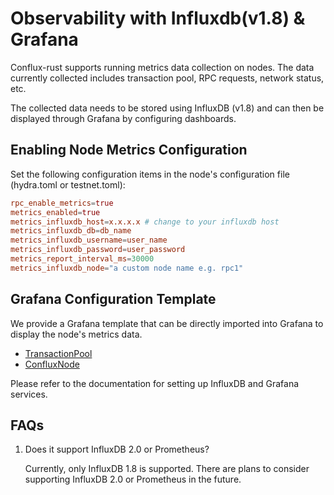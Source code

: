 # Observability with Influxdb(v1.8) & Grafana

Conflux-rust supports running metrics data collection on nodes. The data currently collected includes transaction pool, RPC requests, network status, etc.

The collected data needs to be stored using InfluxDB (v1.8) and can then be displayed through Grafana by configuring dashboards.

## Enabling Node Metrics Configuration

Set the following configuration items in the node's configuration file (hydra.toml or testnet.toml):

```toml
rpc_enable_metrics=true
metrics_enabled=true
metrics_influxdb_host=x.x.x.x # change to your influxdb host
metrics_influxdb_db=db_name
metrics_influxdb_username=user_name
metrics_influxdb_password=user_password
metrics_report_interval_ms=30000
metrics_influxdb_node="a custom node name e.g. rpc1"
```

## Grafana Configuration Template

We provide a Grafana template that can be directly imported into Grafana to display the node's metrics data.

- [TransactionPool](https://github.com/Conflux-Chain/conflux-docker/blob/master/misc/grafana-config-template/TransactionPool.json)
- [ConfluxNode](https://github.com/Conflux-Chain/conflux-docker/blob/master/misc/grafana-config-template/TransactionPool.json)

Please refer to the documentation for setting up InfluxDB and Grafana services.

## FAQs

1. Does it support InfluxDB 2.0 or Prometheus?

    Currently, only InfluxDB 1.8 is supported. There are plans to consider supporting InfluxDB 2.0 or Prometheus in the future.